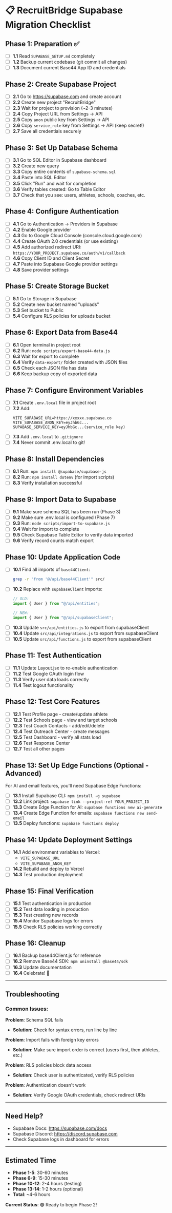 # 📋 RecruitBridge Supabase Migration Checklist

## Phase 1: Preparation ✅

- [ ] **1.1** Read `SUPABASE_SETUP.md` completely
- [ ] **1.2** Backup current codebase (git commit all changes)
- [ ] **1.3** Document current Base44 App ID and credentials

## Phase 2: Create Supabase Project

- [ ] **2.1** Go to https://supabase.com and create account
- [ ] **2.2** Create new project "RecruitBridge"
- [ ] **2.3** Wait for project to provision (~2-3 minutes)
- [ ] **2.4** Copy Project URL from Settings → API
- [ ] **2.5** Copy `anon` public key from Settings → API
- [ ] **2.6** Copy `service_role` key from Settings → API (keep secret!)
- [ ] **2.7** Save all credentials securely

## Phase 3: Set Up Database Schema

- [ ] **3.1** Go to SQL Editor in Supabase dashboard
- [ ] **3.2** Create new query
- [ ] **3.3** Copy entire contents of `supabase-schema.sql`
- [ ] **3.4** Paste into SQL Editor
- [ ] **3.5** Click "Run" and wait for completion
- [ ] **3.6** Verify tables created: Go to Table Editor
- [ ] **3.7** Check that you see: users, athletes, schools, coaches, etc.

## Phase 4: Configure Authentication

- [ ] **4.1** Go to Authentication → Providers in Supabase
- [ ] **4.2** Enable Google provider
- [ ] **4.3** Go to Google Cloud Console (console.cloud.google.com)
- [ ] **4.4** Create OAuth 2.0 credentials (or use existing)
- [ ] **4.5** Add authorized redirect URI: `https://YOUR_PROJECT.supabase.co/auth/v1/callback`
- [ ] **4.6** Copy Client ID and Client Secret
- [ ] **4.7** Paste into Supabase Google provider settings
- [ ] **4.8** Save provider settings

## Phase 5: Create Storage Bucket

- [ ] **5.1** Go to Storage in Supabase
- [ ] **5.2** Create new bucket named "uploads"
- [ ] **5.3** Set bucket to Public
- [ ] **5.4** Configure RLS policies for uploads bucket

## Phase 6: Export Data from Base44

- [ ] **6.1** Open terminal in project root
- [ ] **6.2** Run: `node scripts/export-base44-data.js`
- [ ] **6.3** Wait for export to complete
- [ ] **6.4** Verify `data-export/` folder created with JSON files
- [ ] **6.5** Check each JSON file has data
- [ ] **6.6** Keep backup copy of exported data

## Phase 7: Configure Environment Variables

- [ ] **7.1** Create `.env.local` file in project root
- [ ] **7.2** Add:
  ```
  VITE_SUPABASE_URL=https://xxxxx.supabase.co
  VITE_SUPABASE_ANON_KEY=eyJhbGc...
  SUPABASE_SERVICE_KEY=eyJhbGc...(service_role key)
  ```
- [ ] **7.3** Add `.env.local` to `.gitignore`
- [ ] **7.4** Never commit .env.local to git!

## Phase 8: Install Dependencies

- [ ] **8.1** Run: `npm install @supabase/supabase-js`
- [ ] **8.2** Run: `npm install dotenv` (for import scripts)
- [ ] **8.3** Verify installation successful

## Phase 9: Import Data to Supabase

- [ ] **9.1** Make sure schema SQL has been run (Phase 3)
- [ ] **9.2** Make sure .env.local is configured (Phase 7)
- [ ] **9.3** Run: `node scripts/import-to-supabase.js`
- [ ] **9.4** Wait for import to complete
- [ ] **9.5** Check Supabase Table Editor to verify data imported
- [ ] **9.6** Verify record counts match export

## Phase 10: Update Application Code

- [ ] **10.1** Find all imports of `base44Client`:
  ```bash
  grep -r "from '@/api/base44Client'" src/
  ```
- [ ] **10.2** Replace with `supabaseClient` imports:
  ```javascript
  // OLD:
  import { User } from "@/api/entities";

  // NEW:
  import { User } from "@/api/supabaseClient";
  ```
- [ ] **10.3** Update `src/api/entities.js` to export from supabaseClient
- [ ] **10.4** Update `src/api/integrations.js` to export from supabaseClient
- [ ] **10.5** Update `src/api/functions.js` to export from supabaseClient

## Phase 11: Test Authentication

- [ ] **11.1** Update Layout.jsx to re-enable authentication
- [ ] **11.2** Test Google OAuth login flow
- [ ] **11.3** Verify user data loads correctly
- [ ] **11.4** Test logout functionality

## Phase 12: Test Core Features

- [ ] **12.1** Test Profile page - create/update athlete
- [ ] **12.2** Test Schools page - view and target schools
- [ ] **12.3** Test Coach Contacts - add/edit/delete
- [ ] **12.4** Test Outreach Center - create messages
- [ ] **12.5** Test Dashboard - verify all stats load
- [ ] **12.6** Test Response Center
- [ ] **12.7** Test all other pages

## Phase 13: Set Up Edge Functions (Optional - Advanced)

For AI and email features, you'll need Supabase Edge Functions:

- [ ] **13.1** Install Supabase CLI: `npm install -g supabase`
- [ ] **13.2** Link project: `supabase link --project-ref YOUR_PROJECT_ID`
- [ ] **13.3** Create Edge Function for AI: `supabase functions new ai-generate`
- [ ] **13.4** Create Edge Function for emails: `supabase functions new send-email`
- [ ] **13.5** Deploy functions: `supabase functions deploy`

## Phase 14: Update Deployment Settings

- [ ] **14.1** Add environment variables to Vercel:
  - `VITE_SUPABASE_URL`
  - `VITE_SUPABASE_ANON_KEY`
- [ ] **14.2** Rebuild and deploy to Vercel
- [ ] **14.3** Test production deployment

## Phase 15: Final Verification

- [ ] **15.1** Test authentication in production
- [ ] **15.2** Test data loading in production
- [ ] **15.3** Test creating new records
- [ ] **15.4** Monitor Supabase logs for errors
- [ ] **15.5** Check RLS policies working correctly

## Phase 16: Cleanup

- [ ] **16.1** Backup base44Client.js for reference
- [ ] **16.2** Remove Base44 SDK: `npm uninstall @base44/sdk`
- [ ] **16.3** Update documentation
- [ ] **16.4** Celebrate! 🎉

---

## Troubleshooting

### Common Issues:

**Problem**: Schema SQL fails
- **Solution**: Check for syntax errors, run line by line

**Problem**: Import fails with foreign key errors
- **Solution**: Make sure import order is correct (users first, then athletes, etc.)

**Problem**: RLS policies block data access
- **Solution**: Check user is authenticated, verify RLS policies

**Problem**: Authentication doesn't work
- **Solution**: Verify Google OAuth credentials, check redirect URIs

---

## Need Help?

- Supabase Docs: https://supabase.com/docs
- Supabase Discord: https://discord.supabase.com
- Check Supabase logs in dashboard for errors

---

## Estimated Time

- **Phase 1-5**: 30-60 minutes
- **Phase 6-9**: 15-30 minutes
- **Phase 10-12**: 2-4 hours (testing)
- **Phase 13-14**: 1-2 hours (optional)
- **Total**: ~4-6 hours

**Current Status**: 🟢 Ready to begin Phase 2!
